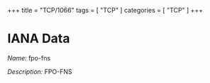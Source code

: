 +++
title = "TCP/1066"
tags = [ "TCP" ]
categories = [ "TCP" ]
+++

# IANA Data

_Name:_ fpo-fns

_Description:_ FPO-FNS

